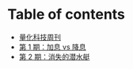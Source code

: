 # Table of contents

* [量化科技周刊](README.md)
* [第 1 期：加息 vs 降息](docs/230617-1.md)
* [第 2 期：消失的潜水艇](docs/230624-2-wechat.md)
